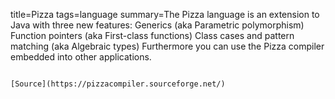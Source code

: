 title=Pizza
tags=language
summary=The Pizza language is an extension to Java with three new features: Generics (aka Parametric polymorphism) Function pointers (aka First-class functions) Class cases and pattern matching (aka Algebraic types) Furthermore you can use the Pizza compiler embedded into other applications. 
~~~~~~

[Source](https://pizzacompiler.sourceforge.net/)

